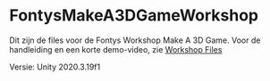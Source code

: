 # FontysMakeA3DGameWorkshop

Dit zijn de files voor de Fontys Workshop Make A 3D Game.
Voor de handleiding en een korte demo-video, zie [Workshop Files](WORKSHOPFILES)

Versie: Unity 2020.3.19f1
